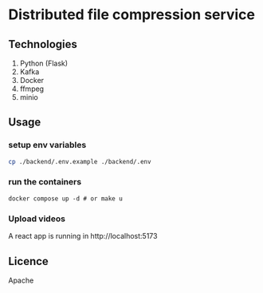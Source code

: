 # Distributed file compression service

## Technologies

1. Python (Flask)
2. Kafka
3. Docker
4. ffmpeg
5. minio

## Usage

### setup env variables

```bash
cp ./backend/.env.example ./backend/.env
```

### run the containers

```
docker compose up -d # or make u
```

### Upload videos

A react app is running in http://localhost:5173

## Licence

Apache
